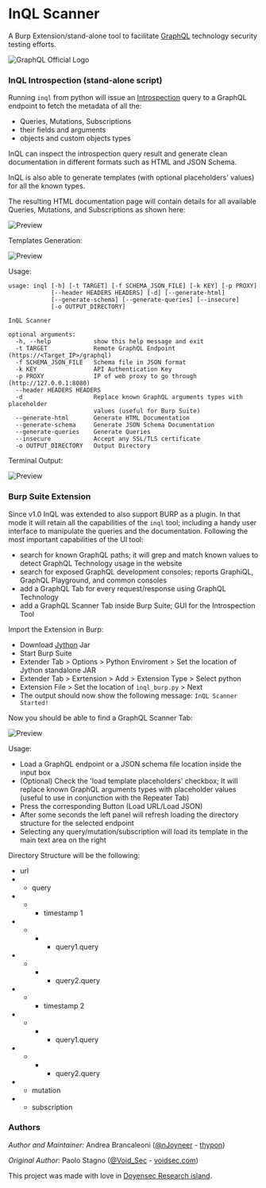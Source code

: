 # InQL Scanner
A Burp Extension/stand-alone tool to facilitate [GraphQL](https://graphql.org/) technology security testing efforts.

![GraphQL Official Logo](docs/graphqllogo.png)

### InQL Introspection (stand-alone script)

Running `inql` from python will issue an [Introspection](https://graphql.org/learn/introspection/) query to a GraphQL
endpoint to fetch the metadata of all the:
- Queries, Mutations, Subscriptions
- their fields and arguments
- objects and custom objects types

InQL can inspect the introspection query result and generate clean documentation in different formats such as
HTML and JSON Schema.

InQL is also able to generate templates (with optional placeholders' values) for all the known types.

The resulting HTML documentation page will contain details for all available Queries, Mutations, and Subscriptions as shown here:

![Preview](docs/GraphQL_Introspection_Output.png)

Templates Generation:

![Preview](docs/Introspection_Templates.png)

Usage:
```
usage: inql [-h] [-t TARGET] [-f SCHEMA_JSON_FILE] [-k KEY] [-p PROXY]
            [--header HEADERS HEADERS] [-d] [--generate-html]
            [--generate-schema] [--generate-queries] [--insecure]
            [-o OUTPUT_DIRECTORY]

InQL Scanner

optional arguments:
  -h, --help            show this help message and exit
  -t TARGET             Remote GraphQL Endpoint (https://<Target_IP>/graphql)
  -f SCHEMA_JSON_FILE   Schema file in JSON format
  -k KEY                API Authentication Key
  -p PROXY              IP of web proxy to go through (http://127.0.0.1:8080)
  --header HEADERS HEADERS
  -d                    Replace known GraphQL arguments types with placeholder
                        values (useful for Burp Suite)
  --generate-html       Generate HTML Documentation
  --generate-schema     Generate JSON Schema Documentation
  --generate-queries    Generate Queries
  --insecure            Accept any SSL/TLS certificate
  -o OUTPUT_DIRECTORY   Output Directory
```

Terminal Output:

![Preview](docs/Terminal_Output.png)

### Burp Suite Extension

Since v1.0 InQL was extended to also support BURP as a plugin. In that mode it will retain all the capabilities of the `inql` tool;
including a handy user interface to manipulate the queries and the documentation. Following the most important capabilities
of the UI tool:
+ search for known GraphQL paths; it will grep and match known values to detect GraphQL Technology usage in the website
+ search for exposed GraphQL development consoles; reports GraphiQL, GraphQL Playground, and common consoles
+ add a GraphQL Tab for every request/response using GraphQL Technology
+ add a GraphQL Scanner Tab inside Burp Suite; GUI for the Introspection Tool

Import the Extension in Burp:
+ Download [Jython](https://www.jython.org/downloads.html) Jar
+ Start Burp Suite
+ Extender Tab > Options > Python Enviroment > Set the location of Jython standalone JAR
+ Extender Tab > Exrtension > Add > Extension Type > Select python
+ Extension File > Set the location of `inql_burp.py` > Next
+ The output should now show the following message: `InQL Scanner Started!`

Now you should be able to find a GraphQL Scanner Tab:

![Preview](docs/inql.gif)

Usage:

+ Load a GraphQL endpoint or a JSON schema file location inside the input box
+ (Optional) Check the 'load template placeholders' checkbox; It will replace known GraphQL arguments types with placeholder values (useful to use in conjunction with the Repeater Tab)
+ Press the corresponding Button (Load URL/Load JSON)
+ After some seconds the left panel will refresh loading the directory structure for the selected endpoint
+ Selecting any query/mutation/subscription will load its template in the main text area on the right

Directory Structure will be the following:
+ url
+ - query
+  - - timestamp 1
+  - - - query1.query
+  - - - query2.query
+  - - timestamp 2
+  - - - query1.query
+  - - - query2.query
+ - mutation
+ - subscription

### Authors

*Author and Maintainer:* Andrea Brancaleoni ([@nJoyneer](https://twitter.com/nJoyneer) - [thypon](https://github.com/thypon))

*Original Author:* Paolo Stagno ([@Void_Sec](https://twitter.com/Void_Sec) - [voidsec.com](https://voidsec.com))

This project was made with love in [Doyensec Research island](https://doyensec.com/research.html).